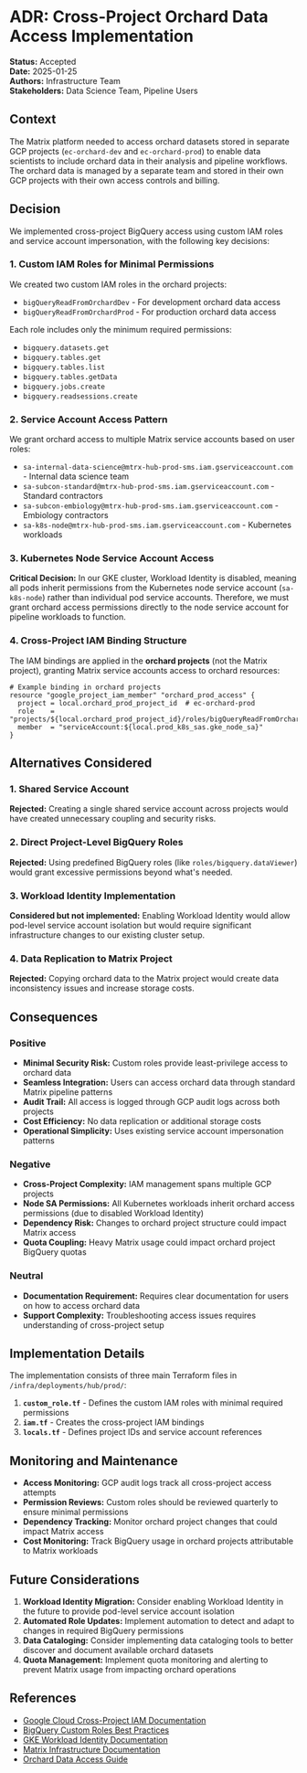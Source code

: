 # ADR: Cross-Project Orchard Data Access Implementation

**Status:** Accepted  
**Date:** 2025-01-25  
**Authors:** Infrastructure Team  
**Stakeholders:** Data Science Team, Pipeline Users  

## Context

The Matrix platform needed to access orchard datasets stored in separate GCP projects (`ec-orchard-dev` and `ec-orchard-prod`) to enable data scientists to include orchard data in their analysis and pipeline workflows. The orchard data is managed by a separate team and stored in their own GCP projects with their own access controls and billing.

## Decision

We implemented cross-project BigQuery access using custom IAM roles and service account impersonation, with the following key decisions:

### 1. Custom IAM Roles for Minimal Permissions

We created two custom IAM roles in the orchard projects:
- `bigQueryReadFromOrchardDev` - For development orchard data access  
- `bigQueryReadFromOrchardProd` - For production orchard data access

Each role includes only the minimum required permissions:
- `bigquery.datasets.get`
- `bigquery.tables.get` 
- `bigquery.tables.list`
- `bigquery.tables.getData`
- `bigquery.jobs.create`
- `bigquery.readsessions.create`

### 2. Service Account Access Pattern

We grant orchard access to multiple Matrix service accounts based on user roles:
- `sa-internal-data-science@mtrx-hub-prod-sms.iam.gserviceaccount.com` - Internal data science team
- `sa-subcon-standard@mtrx-hub-prod-sms.iam.gserviceaccount.com` - Standard contractors
- `sa-subcon-embiology@mtrx-hub-prod-sms.iam.gserviceaccount.com` - Embiology contractors
- `sa-k8s-node@mtrx-hub-prod-sms.iam.gserviceaccount.com` - Kubernetes workloads

### 3. Kubernetes Node Service Account Access

**Critical Decision:** In our GKE cluster, Workload Identity is disabled, meaning all pods inherit permissions from the Kubernetes node service account (`sa-k8s-node`) rather than individual pod service accounts. Therefore, we must grant orchard access permissions directly to the node service account for pipeline workloads to function.

### 4. Cross-Project IAM Binding Structure

The IAM bindings are applied in the **orchard projects** (not the Matrix project), granting Matrix service accounts access to orchard resources:

```hcl
# Example binding in orchard projects
resource "google_project_iam_member" "orchard_prod_access" {
  project = local.orchard_prod_project_id  # ec-orchard-prod
  role    = "projects/${local.orchard_prod_project_id}/roles/bigQueryReadFromOrchardProd"
  member  = "serviceAccount:${local.prod_k8s_sas.gke_node_sa}"
}
```

## Alternatives Considered

### 1. Shared Service Account
**Rejected:** Creating a single shared service account across projects would have created unnecessary coupling and security risks.

### 2. Direct Project-Level BigQuery Roles
**Rejected:** Using predefined BigQuery roles (like `roles/bigquery.dataViewer`) would grant excessive permissions beyond what's needed.

### 3. Workload Identity Implementation
**Considered but not implemented:** Enabling Workload Identity would allow pod-level service account isolation but would require significant infrastructure changes to our existing cluster setup.

### 4. Data Replication to Matrix Project
**Rejected:** Copying orchard data to the Matrix project would create data inconsistency issues and increase storage costs.

## Consequences

### Positive
- **Minimal Security Risk:** Custom roles provide least-privilege access to orchard data
- **Seamless Integration:** Users can access orchard data through standard Matrix pipeline patterns
- **Audit Trail:** All access is logged through GCP audit logs across both projects
- **Cost Efficiency:** No data replication or additional storage costs
- **Operational Simplicity:** Uses existing service account impersonation patterns

### Negative  
- **Cross-Project Complexity:** IAM management spans multiple GCP projects
- **Node SA Permissions:** All Kubernetes workloads inherit orchard access permissions (due to disabled Workload Identity)
- **Dependency Risk:** Changes to orchard project structure could impact Matrix access
- **Quota Coupling:** Heavy Matrix usage could impact orchard project BigQuery quotas

### Neutral
- **Documentation Requirement:** Requires clear documentation for users on how to access orchard data
- **Support Complexity:** Troubleshooting access issues requires understanding of cross-project setup

## Implementation Details

The implementation consists of three main Terraform files in `/infra/deployments/hub/prod/`:

1. **`custom_role.tf`** - Defines the custom IAM roles with minimal required permissions
2. **`iam.tf`** - Creates the cross-project IAM bindings  
3. **`locals.tf`** - Defines project IDs and service account references

## Monitoring and Maintenance

- **Access Monitoring:** GCP audit logs track all cross-project access attempts
- **Permission Reviews:** Custom roles should be reviewed quarterly to ensure minimal permissions
- **Dependency Tracking:** Monitor orchard project changes that could impact Matrix access
- **Cost Monitoring:** Track BigQuery usage in orchard projects attributable to Matrix workloads

## Future Considerations

1. **Workload Identity Migration:** Consider enabling Workload Identity in the future to provide pod-level service account isolation
2. **Automated Role Updates:** Implement automation to detect and adapt to changes in required BigQuery permissions
3. **Data Cataloging:** Consider implementing data cataloging tools to better discover and document available orchard datasets
4. **Quota Management:** Implement quota monitoring and alerting to prevent Matrix usage from impacting orchard operations

## References

- [Google Cloud Cross-Project IAM Documentation](https://cloud.google.com/iam/docs/cross-project-service-accounts)
- [BigQuery Custom Roles Best Practices](https://cloud.google.com/bigquery/docs/access-control)
- [GKE Workload Identity Documentation](https://cloud.google.com/kubernetes-engine/docs/how-to/workload-identity)
- [Matrix Infrastructure Documentation](../index.md)
- [Orchard Data Access Guide](../orchard_data_access.md)
